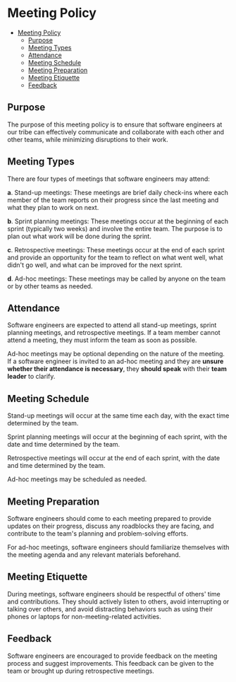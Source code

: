 # Meeting Policy

- [Meeting Policy](#meeting-policy)
  - [Purpose](#purpose)
  - [Meeting Types](#meeting-types)
  - [Attendance](#attendance)
  - [Meeting Schedule](#meeting-schedule)
  - [Meeting Preparation](#meeting-preparation)
  - [Meeting Etiquette](#meeting-etiquette)
  - [Feedback](#feedback)

## Purpose

The purpose of this meeting policy is to ensure that software engineers at our tribe can effectively communicate and collaborate with each other and other teams, while minimizing disruptions to their work.

## Meeting Types
There are four types of meetings that software engineers may attend:

**a**. Stand-up meetings: These meetings are brief daily check-ins where each member of the team reports on their progress since the last meeting and what they plan to work on next.

**b**. Sprint planning meetings: These meetings occur at the beginning of each sprint (typically two weeks) and involve the entire team. The purpose is to plan out what work will be done during the sprint.

**c**. Retrospective meetings: These meetings occur at the end of each sprint and provide an opportunity for the team to reflect on what went well, what didn't go well, and what can be improved for the next sprint.

**d**. Ad-hoc meetings: These meetings may be called by anyone on the team or by other teams as needed.

## Attendance

Software engineers are expected to attend all stand-up meetings, sprint planning meetings, and retrospective meetings. If a team member cannot attend a meeting, they must inform the team as soon as possible.

Ad-hoc meetings may be optional depending on the nature of the meeting. If a software engineer is invited to an ad-hoc meeting and they are **unsure whether their attendance is necessary**, they **should speak** with their **team leader** to clarify.

## Meeting Schedule

Stand-up meetings will occur at the same time each day, with the exact time determined by the team.

Sprint planning meetings will occur at the beginning of each sprint, with the date and time determined by the team.

Retrospective meetings will occur at the end of each sprint, with the date and time determined by the team.

Ad-hoc meetings may be scheduled as needed.

## Meeting Preparation

Software engineers should come to each meeting prepared to provide updates on their progress, discuss any roadblocks they are facing, and contribute to the team's planning and problem-solving efforts.

For ad-hoc meetings, software engineers should familiarize themselves with the meeting agenda and any relevant materials beforehand.

## Meeting Etiquette

During meetings, software engineers should be respectful of others' time and contributions. They should actively listen to others, avoid interrupting or talking over others, and avoid distracting behaviors such as using their phones or laptops for non-meeting-related activities.


## Feedback

Software engineers are encouraged to provide feedback on the meeting process and suggest improvements. This feedback can be given to the team or brought up during retrospective meetings.